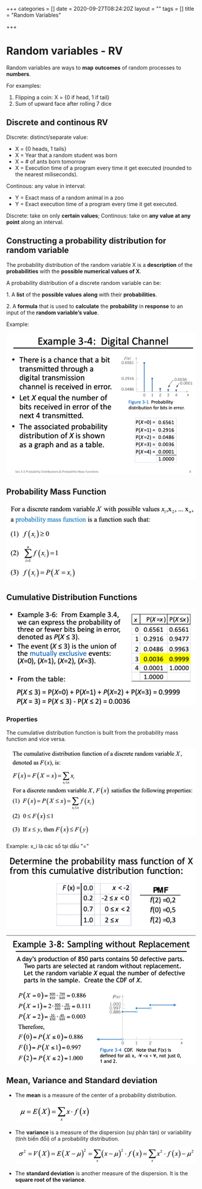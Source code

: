 +++
categories = []
date = 2020-09-27T08:24:20Z
layout = ""
tags = []
title = "Random Variables"

+++
# Random variables - RV

Random variables are ways to **map** **outcomes** of random processes to **numbers**.

For examples:

1. Flipping a coin: X = {0 if head, 1 if tail}
2. Sum of upward face after rolling 7 dice

## Discrete and continous RV

Discrete: distinct/separate value:

* X = {0 heads, 1 tails}
* X = Year that a random student was born
* X = # of ants born tomorrow
* X = Execution time of a program every time it get executed (rounded to the nearest miliseconds).

Continous: any value in interval:

* Y = Exact mass of a random animal in a zoo
* Y = Exact execution time of a program every time it get executed.

Discrete: take on only **certain values**; Continous: take on **any value at any point** along an interval.

## Constructing a probability distribution for random variable

The probability distribution of the random variable X is a **description** of the **probabilities** with the **possible numerical values of X**.

A probability distribution of a discrete random variable can be:

1\. A **list** of the **possible values** **along** with their **probabilities**.

2\. A **formula** that is used to **calculate** the **probability** in **response** to an input of the **random variable’s value**.

Example:

![](/static/uploads/screen-shot-2020-09-27-at-18-28-12.png)

## Probability Mass Function

![](/static/uploads/screen-shot-2020-09-27-at-18-52-24.png)

## Cumulative Distribution Functions

![](/static/uploads/screen-shot-2020-09-27-at-19-05-18.png)

### Properties

The cumulative distribution function is built from the probability mass function and vice versa.

![](/static/uploads/screen-shot-2020-09-27-at-19-07-31.png)

Example: x_i là các số tại dấu "="

![](/static/uploads/screen-shot-2020-09-27-at-20-58-58.png)

![](/static/uploads/screen-shot-2020-09-27-at-21-04-19.png)

## **Mean, Variance and Standard deviation**

* The **mean** is a measure of the center of a probability distribution.

  ![](/static/uploads/screen-shot-2020-09-27-at-21-32-43.png)
* The **variance** is a measure of the dispersion (sự phân tán) or variability (tính biến đổi) of a probability distribution.

  ![](/static/uploads/screen-shot-2020-09-27-at-21-33-12.png)
* The **standard deviation** is another measure of the dispersion. It is the **square root of the variance**.